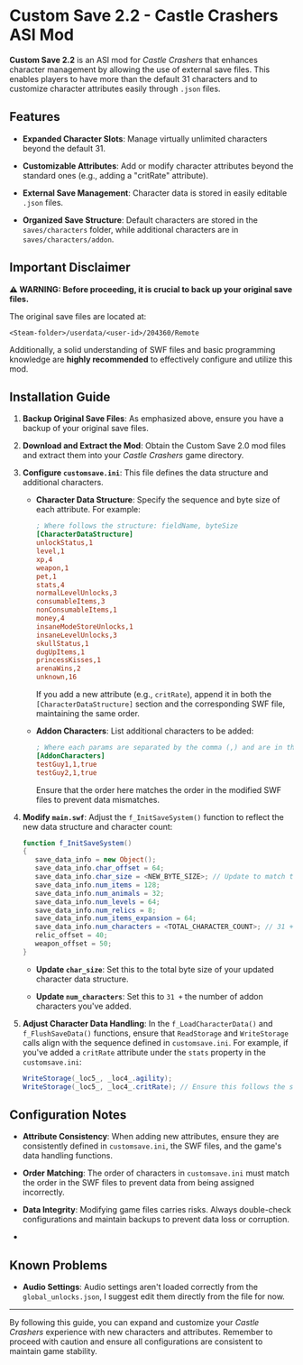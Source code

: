 
# Custom Save 2.2 - Castle Crashers ASI Mod

**Custom Save 2.2** is an ASI mod for _Castle Crashers_ that enhances character management by allowing the use of external save files. This enables players to have more than the default 31 characters and to customize character attributes easily through `.json` files.

## Features

-   **Expanded Character Slots**: Manage virtually unlimited characters beyond the default 31.
    
-   **Customizable Attributes**: Add or modify character attributes beyond the standard ones (e.g., adding a "critRate" attribute).
    
-   **External Save Management**: Character data is stored in easily editable `.json` files.
    
-   **Organized Save Structure**: Default characters are stored in the `saves/characters` folder, while additional characters are in `saves/characters/addon`.
    

## Important Disclaimer

**⚠️ WARNING: Before proceeding, it is **crucial** to back up your original save files.**

The original save files are located at:

```
<Steam-folder>/userdata/<user-id>/204360/Remote

```

Additionally, a solid understanding of SWF files and basic programming knowledge are **highly recommended** to effectively configure and utilize this mod.

## Installation Guide

1.  **Backup Original Save Files**: As emphasized above, ensure you have a backup of your original save files.
    
2.  **Download and Extract the Mod**: Obtain the Custom Save 2.0 mod files and extract them into your _Castle Crashers_ game directory.
    
3.  **Configure `customsave.ini`**: This file defines the data structure and additional characters.
    
    -   **Character Data Structure**: Specify the sequence and byte size of each attribute. For example:
        
        ```ini
        ; Where follows the structure: fieldName, byteSize
        [CharacterDataStructure]
        unlockStatus,1
        level,1
        xp,4
        weapon,1
        pet,1
        stats,4
        normalLevelUnlocks,3
        consumableItems,3
        nonConsumableItems,1
        money,4
        insaneModeStoreUnlocks,1
        insaneLevelUnlocks,3
        skullStatus,1
        dugUpItems,1
        princessKisses,1
        arenaWins,2
        unknown,16
        
        ```
        
        If you add a new attribute (e.g., `critRate`), append it in both the `[CharacterDataStructure]` section and the corresponding SWF file, maintaining the same order.
        
    -   **Addon Characters**: List additional characters to be added:
        
        ```ini
        ; Where each params are separated by the comma (,) and are in this order: id, startingWeaponId, isInitiallyUnlocked
        [AddonCharacters]
        testGuy1,1,true
        testGuy2,1,true
        ```
        
        Ensure that the order here matches the order in the modified SWF files to prevent data mismatches.
        
4.  **Modify `main.swf`**: Adjust the `f_InitSaveSystem()` function to reflect the new data structure and character count:
    
    ```actionscript
    function f_InitSaveSystem()
    {
       save_data_info = new Object();
       save_data_info.char_offset = 64;
       save_data_info.char_size = <NEW_BYTE_SIZE>; // Update to match the total byte size of the new data structure
       save_data_info.num_items = 128;
       save_data_info.num_animals = 32;
       save_data_info.num_levels = 64;
       save_data_info.num_relics = 8;
       save_data_info.num_items_expansion = 64;
       save_data_info.num_characters = <TOTAL_CHARACTER_COUNT>; // 31 + number of addon characters
       relic_offset = 40;
       weapon_offset = 50;
    }
    
    ```
    
    -   **Update `char_size`**: Set this to the total byte size of your updated character data structure.
        
    -   **Update `num_characters`**: Set this to `31 +` the number of addon characters you've added.
        
5.  **Adjust Character Data Handling**: In the `f_LoadCharacterData()` and `f_FlushSaveData()` functions, ensure that `ReadStorage` and `WriteStorage` calls align with the sequence defined in `customsave.ini`. For example, if you've added a `critRate` attribute under the `stats` property in the `customsave.ini`:
    
    ```actionscript
    WriteStorage(_loc5_, _loc4_.agility);
    WriteStorage(_loc5_, _loc4_.critRate); // Ensure this follows the same order as in customsave.ini
    
    ```
    

## Configuration Notes

-   **Attribute Consistency**: When adding new attributes, ensure they are consistently defined in `customsave.ini`, the SWF files, and the game's data handling functions.
    
-   **Order Matching**: The order of characters in `customsave.ini` must match the order in the SWF files to prevent data from being assigned incorrectly.
    
-   **Data Integrity**: Modifying game files carries risks. Always double-check configurations and maintain backups to prevent data loss or corruption.
-   
## Known Problems

- **Audio Settings**: Audio settings aren't loaded correctly from the `global_unlocks.json`, I suggest edit them directly from the file for now.
    

----------

By following this guide, you can expand and customize your _Castle Crashers_ experience with new characters and attributes. Remember to proceed with caution and ensure all configurations are consistent to maintain game stability.
